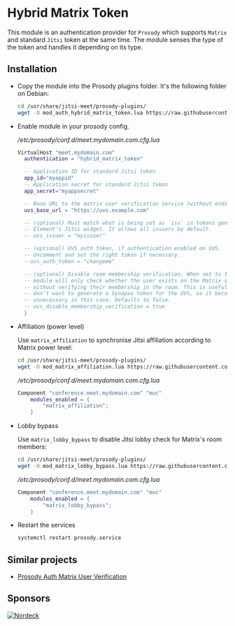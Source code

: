 # Hybrid Matrix Token

This module is an authentication provider for `Prosody` which supports `Matrix`
and standard `Jitsi` token at the same time. The module senses the type of the
token and handles it depending on its type.

## Installation

- Copy the module into the Prosody plugins folder. It's the following folder on
  Debian:

  ```bash
  cd /usr/share/jitsi-meet/prosody-plugins/
  wget -O mod_auth_hybrid_matrix_token.lua https://raw.githubusercontent.com/jitsi-contrib/prosody-plugins/main/auth_hybrid_matrix_token/mod_auth_hybrid_matrix_token.lua
  ```

- Enable module in your prosody config.

  _/etc/prosody/conf.d/meet.mydomain.com.cfg.lua_

  ```lua
  VirtualHost "meet.mydomain.com"
    authentication = "hybrid_matrix_token"

    -- Application ID for standard Jitsi token
    app_id="myappid"
    -- Application secret for standard Jitsi token
    app_secret="myappsecret"

    -- Base URL to the matrix user verification service (without ending slash).
    uvs_base_url = "https://uvs.example.com"

    -- (optional) Must match what is being set as `iss` in tokens generated by
    -- Element's Jitsi widget. It allows all issuers by default.
    -- uvs_issuer = "myissuer"

    -- (optional) UVS auth token, if authentication enabled on UVS.
    -- Uncomment and set the right token if necessary.
    --uvs_auth_token = "changeme"

    -- (optional) Disable room membership verification. When set to true, the 
    -- module will only check whether the user exists on the Matrix server, 
    -- without verifying their membership in the room. This is useful if you 
    -- don’t want to generate a Synapse token for the UVS, as it becomes 
    -- unnecessary in this case. Defaults to false.
    -- uvs_disable_membership_verification = true
    }
  ```

- Affiliation (power level)

  Use `matrix_affiliation` to synchronise Jitsi affiliation according to Matrix
  power level:

  ```bash
  cd /usr/share/jitsi-meet/prosody-plugins/
  wget -O mod_matrix_affiliation.lua https://raw.githubusercontent.com/jitsi-contrib/prosody-plugins/main/auth_hybrid_matrix_token/mod_matrix_affiliation.lua
  ```

  _/etc/prosody/conf.d/meet.mydomain.com.cfg.lua_

  ```lua
  Component "conference.meet.mydomain.com" "muc"
      modules_enabled = {
          "matrix_affiliation";
      }
  ```

- Lobby bypass

  Use `matrix_lobby_bypass` to disable Jitsi lobby check for Matrix's room
  members:

  ```bash
  cd /usr/share/jitsi-meet/prosody-plugins/
  wget -O mod_matrix_lobby_bypass.lua https://raw.githubusercontent.com/jitsi-contrib/prosody-plugins/main/auth_hybrid_matrix_token/mod_matrix_lobby_bypass.lua
  ```

  _/etc/prosody/conf.d/meet.mydomain.com.cfg.lua_

  ```lua
  Component "conference.meet.mydomain.com" "muc"
      modules_enabled = {
          "matrix_lobby_bypass";
      }
  ```

- Restart the services

  ```bash
  systemctl restart prosody.service
  ```

## Similar projects

- [Prosody Auth Matrix User Verification](https://github.com/matrix-org/prosody-mod-auth-matrix-user-verification)

## Sponsors

[![Nordeck](/images/nordeck.png)](https://nordeck.net/)
